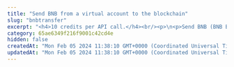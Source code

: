```yaml
---
title: "Send BNB from a virtual account to the blockchain"
slug: "bnbtransfer"
excerpt: "<h4>10 credits per API call.</h4><br/><p>\n<p>Send BNB (BNB Beacon Chain) or BNB assets from a virtual account to the blockchain. This will create Tatum internal withdrawal request with ID. When every system works as expected,\nwithdrawal request is marked as complete and transaction id is assigned to it.\n<ul>\n<li>If BNB server connection is unavailable, withdrawal request is cancelled.</li>\n<li>If blockchain transfer is successful, but is it not possible to reach Tatum, transaction id of blockchain transaction is returned and withdrawal request must be\ncompleted manually, otherwise all other withdrawals will be pending.</li>\n</ul>\nIt is possible to perform ledger to blockchain transaction for ledger accounts without blockchain address assigned to them.<br/>\nThis operation needs the private key of the blockchain address. Every time the funds are transferred, the transaction must be signed with the corresponding private key.\nNo one should ever send it's own private keys to the internet because there is a strong possibility of stealing keys and losing funds. In this method, it is possible to enter privateKey\nor signatureId. PrivateKey should be used only for quick development on testnet versions of blockchain when there is no risk of losing funds. In production,\n<a href=\"https://github.com/tatumio/tatum-kms\" target=\"_blank\">Tatum KMS</a> should be used for the highest security standards, and signatureId should be present in the request.\nAlternatively, using the Tatum client library for supported languages.\n</p>"
category: 65ae6349f216f9001c42cd4e
hidden: false
createdAt: "Mon Feb 05 2024 11:38:10 GMT+0000 (Coordinated Universal Time)"
updatedAt: "Mon Feb 05 2024 11:38:10 GMT+0000 (Coordinated Universal Time)"
---
```

